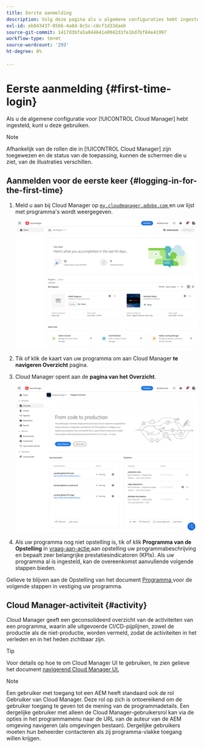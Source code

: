 ```yaml
---
title: Eerste aanmelding
description: Volg deze pagina als u algemene configuraties hebt ingesteld en u Cloud Manager voor het eerst kunt gebruiken.
exl-id: eb043437-8566-4a8d-8c5c-c8cf1d33daeb
source-git-commit: 1417d3bfa5a844641e0942d1fe1bd7bf84e41997
workflow-type: tm+mt
source-wordcount: '293'
ht-degree: 0%

---
```



# Eerste aanmelding {#first-time-login}

Als u de algemene configuratie voor [!UICONTROL Cloud Manager] hebt ingesteld, kunt u deze gebruiken.

>[!NOTE]
>
>Afhankelijk van de rollen die in [!UICONTROL Cloud Manager] zijn toegewezen en de status van de toepassing, kunnen de schermen die u ziet, van de illustraties verschillen.

## Aanmelden voor de eerste keer {#logging-in-for-the-first-time}

1. Meld u aan bij Cloud Manager op [`my.cloudmanager.adobe.com` ](https://my.cloudmanager.adobe.com/) en uw lijst met programma&#39;s wordt weergegeven.

   ![ Cloud Manager console ](/help/assets/cloud-manager-console.png)

1. Tik of klik de kaart van uw programma om aan Cloud Manager **te navigeren Overzicht** pagina.

1. Cloud Manager opent aan de **pagina van het Overzicht**.

   ![ Cloud Manager overzichtspagina ](/help/assets/program-overview-page.png)

1. Als uw programma nog niet opstelling is, tik of klik **Programma van de Opstelling** in [ vraag-aan-actie ](/help/getting-started/navigation.md#cta) aan opstelling uw programmabeschrijving en bepaalt zeer belangrijke prestatiesindicatoren (KPIs). Als uw programma al is ingesteld, kan de overeenkomst aanvullende volgende stappen bieden.

Gelieve te blijven aan de Opstelling van het document [ Programma ](/help/getting-started/program-setup.md) voor de volgende stappen in vestiging uw programma.

## Cloud Manager-activiteit {#activity}

Cloud Manager geeft een geconsolideerd overzicht van de activiteiten van een programma, waarin alle uitgevoerde CI/CD-pijplijnen, zowel de productie als de niet-productie, worden vermeld, zodat de activiteiten in het verleden en in het heden zichtbaar zijn.

>[!TIP]
>
>Voor details op hoe te om Cloud Manager UI te gebruiken, te zien gelieve het document [ navigerend Cloud Manager UI.](/help/getting-started/navigation.md)

>[!NOTE]
>
>Een gebruiker met toegang tot een AEM heeft standaard ook de rol Gebruiker van Cloud Manager. Deze rol op zich is ontoereikend om de gebruiker toegang te geven tot de mening van de programmadetails. Een dergelijke gebruiker met alleen de Cloud Manager-gebruikersrol kan via de opties in het programmamenu naar de URL van de auteur van de AEM omgeving navigeren (als omgevingen bestaan). Dergelijke gebruikers moeten hun beheerder contacteren als zij programma-vlakke toegang willen krijgen.
